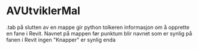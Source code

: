 # AVUtviklerMal
.tab på slutten av en mappe gir python tolkeren informasjon om å opprette en fane i Revit.
Navnet på mappen før punktum blir navnet som er synlig på fanen i Revit
ingen "Knapper" er synlig enda
